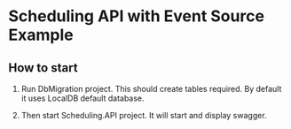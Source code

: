 # Scheduling API with Event Source Example 

## How to start
 

1) Run DbMigration project. This should create tables required. By
default it uses LocalDB default database.
 
2) Then start Scheduling.API project.
It will start and display swagger.

 

